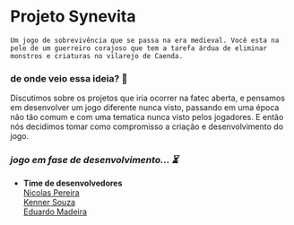 # Projeto Synevita

` Um jogo de sobrevivência que se passa na era medieval. Você esta na pele de um guerreiro corajoso que tem a tarefa árdua de eliminar monstros e criaturas no vilarejo de Caenda. ` 

### de onde veio essa ideia? 💭
Discutimos sobre os projetos que iria ocorrer na fatec aberta, e pensamos em desenvolver um jogo diferente nunca visto, passando em uma época não tão comum e com uma tematica nunca visto pelos jogadores. E então nós decidimos tomar como compromisso a criação e desenvolvimento do jogo. 

### ***jogo em fase de desenvolvimento... ⏳***


* **Time de desenvolvedores**<br>
<a href="https://github.com/senhorN">Nicolas Pereira<a><br>
<A href="https://github.com/Kienner">Kenner Souza<A><br>
<a href="https://github.com/penfone">Eduardo Madeira<a> <br>
